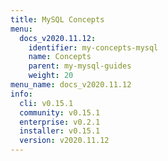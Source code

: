 ```yaml
---
title: MySQL Concepts
menu:
  docs_v2020.11.12:
    identifier: my-concepts-mysql
    name: Concepts
    parent: my-mysql-guides
    weight: 20
menu_name: docs_v2020.11.12
info:
  cli: v0.15.1
  community: v0.15.1
  enterprise: v0.2.1
  installer: v0.15.1
  version: v2020.11.12
---
```


